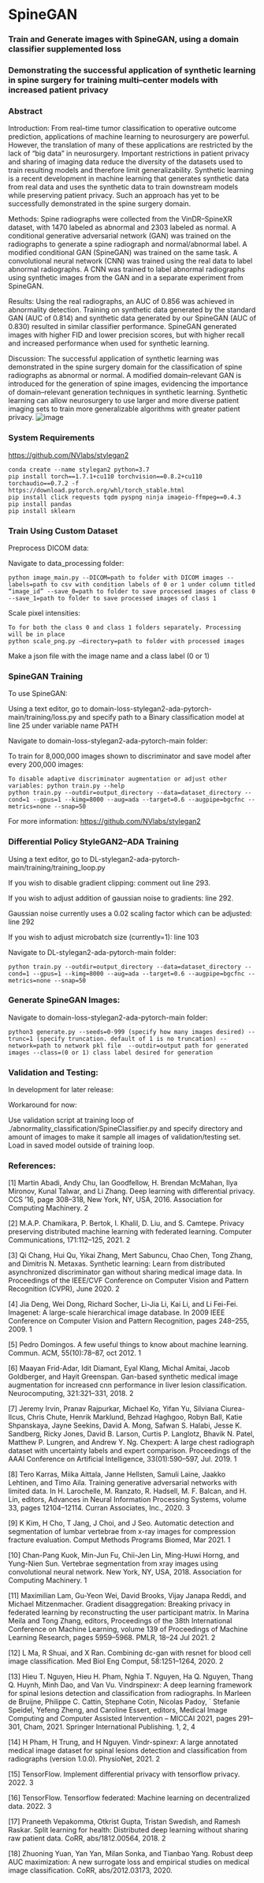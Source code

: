 # SpineGAN

### Train and Generate images with SpineGAN, using a domain classifier supplemented loss

### Demonstrating the successful application of synthetic learning in spine surgery for training multi–center models with increased patient privacy

### Abstract

Introduction: From real–time tumor classification to operative outcome prediction, applications of machine learning to neurosurgery are powerful. However, the translation of many of these applications are restricted by the lack of “big data” in neurosurgery. Important restrictions in patient privacy and sharing of imaging data reduce the diversity of the datasets used to train resulting models and therefore limit generalizability. Synthetic learning is a recent development in machine learning that generates synthetic data from real data and uses the synthetic data to train downstream models while preserving patient privacy. Such an approach has yet to be successfully demonstrated in the spine surgery domain.

Methods: Spine radiographs were collected from the VinDR–SpineXR dataset, with 1470 labeled as abnormal and 2303 labeled as normal. A conditional generative adversarial network (GAN) was trained on the radiographs to generate a spine radiograph and normal/abnormal label. A modified conditional GAN (SpineGAN) was trained on the same task. A convolutional neural network (CNN) was trained using the real data to label abnormal radiographs. A CNN was trained to label abnormal radiographs using synthetic images from the GAN and in a separate experiment from SpineGAN.

Results: Using the real radiographs, an AUC of 0.856 was achieved in abnormality detection. Training on synthetic data generated by the standard GAN (AUC of 0.814) and synthetic data generated by our SpineGAN (AUC of 0.830) resulted in similar classifier performance. SpineGAN generated images with higher FID and lower precision scores, but with higher recall and increased performance when used for synthetic learning.

Discussion: The successful application of synthetic learning was demonstrated in the spine surgery domain for the classification of spine radiographs as abnormal or normal. A modified domain–relevant GAN is introduced for the generation of spine images, evidencing the importance of domain–relevant generation techniques in synthetic learning. Synthetic learning can allow neurosurgery to use larger and more diverse patient imaging sets to train more generalizable algorithms with greater patient privacy.
![image](https://user-images.githubusercontent.com/62685800/230460564-7a4c14b7-d58c-4ffd-bd92-f05a88cc2aa1.png)


### System Requirements

https://github.com/NVlabs/stylegan2

```
conda create --name stylegan2 python=3.7
pip install torch==1.7.1+cu110 torchvision==0.8.2+cu110 torchaudio==0.7.2 -f https://download.pytorch.org/whl/torch_stable.html
pip install click requests tqdm pyspng ninja imageio-ffmpeg==0.4.3
pip install pandas
pip install sklearn
```

### Train Using Custom Dataset

Preprocess DICOM data:

Navigate to data_processing folder:

```
python image_main.py --DICOM=path to folder with DICOM images --labels=path to csv with condition labels of 0 or 1 under column titled “image_id” --save_0=path to folder to save processed images of class 0 --save_1=path to folder to save processed images of class 1
```

Scale pixel intensities:
```
To for both the class 0 and class 1 folders separately. Processing will be in place
python scale_png.py —directory=path to folder with processed images
```

Make a json file with the image name and a class label (0 or 1)

### SpineGAN Training

To use SpineGAN:

Using a text editor, go to domain-loss-stylegan2-ada-pytorch-main/training/loss.py and specify path to a Binary classification model at line 25 under variable name PATH

Navigate to domain-loss-stylegan2-ada-pytorch-main folder:

To train for 8,000,000 images shown to discriminator and save model after every 200,000 images:
```
To disable adaptive discriminator augmentation or adjust other variables: python train.py --help
python train.py --outdir=output_directory --data=dataset_directory --cond=1 --gpus=1 --kimg=8000 --aug=ada --target=0.6 --augpipe=bgcfnc --metrics=none --snap=50
```
For more information: https://github.com/NVlabs/stylegan2

### Differential Policy StyleGAN2–ADA Training 

Using a text editor, go to DL-stylegan2-ada-pytorch-main/training/training_loop.py

If you wish to disable gradient clipping: comment out line 293.

If you wish to adjust addition of gaussian noise to gradients: line 292.

Gaussian noise currently uses a 0.02 scaling factor which can be adjusted: line 292

If you wish to adjust microbatch size (currently=1): line 103

Navigate to DL-stylegan2-ada-pytorch-main folder:
```
python train.py --outdir=output_directory --data=dataset_directory --cond=1 --gpus=1 --kimg=8000 --aug=ada --target=0.6 --augpipe=bgcfnc --metrics=none --snap=50
```
### Generate SpineGAN Images:

Navigate to domain-loss-stylegan2-ada-pytorch-main folder:
```
python3 generate.py --seeds=0-999 (specify how many images desired) --trunc=1 (specify truncation. default of 1 is no truncation) --network=path to network pkl file  --outdir=output path for generated images --class=(0 or 1) class label desired for generation
```
### Validation and Testing:

In development for later release:

Workaround for now:

Use validation script at training loop of ./abnormality_classification/SpineClassifier.py and specify directory and amount of images 	to make it sample all images of validation/testing set. Load in saved model outside of training loop.

### References:

[1] Martin Abadi, Andy Chu, Ian Goodfellow, H. Brendan
McMahan, Ilya Mironov, Kunal Talwar, and Li Zhang. Deep
learning with differential privacy. CCS ’16, page 308–318,
New York, NY, USA, 2016. Association for Computing Machinery. 2

[2] M.A.P. Chamikara, P. Bertok, I. Khalil, D. Liu, and S.
Camtepe. Privacy preserving distributed machine learning with federated learning. Computer Communications,
171:112–125, 2021. 2

[3] Qi Chang, Hui Qu, Yikai Zhang, Mert Sabuncu, Chao Chen,
Tong Zhang, and Dimitris N. Metaxas. Synthetic learning: Learn from distributed asynchronized discriminator gan
without sharing medical image data. In Proceedings of
the IEEE/CVF Conference on Computer Vision and Pattern
Recognition (CVPR), June 2020. 2

[4] Jia Deng, Wei Dong, Richard Socher, Li-Jia Li, Kai Li,
and Li Fei-Fei. Imagenet: A large-scale hierarchical image
database. In 2009 IEEE Conference on Computer Vision and
Pattern Recognition, pages 248–255, 2009. 1

[5] Pedro Domingos. A few useful things to know about machine learning. Commun. ACM, 55(10):78–87, oct 2012. 1

[6] Maayan Frid-Adar, Idit Diamant, Eyal Klang, Michal Amitai, Jacob Goldberger, and Hayit Greenspan. Gan-based synthetic medical image augmentation for increased cnn performance in liver lesion classification. Neurocomputing,
321:321–331, 2018. 2

[7] Jeremy Irvin, Pranav Rajpurkar, Michael Ko, Yifan Yu, Silviana Ciurea-Ilcus, Chris Chute, Henrik Marklund, Behzad
Haghgoo, Robyn Ball, Katie Shpanskaya, Jayne Seekins,
David A. Mong, Safwan S. Halabi, Jesse K. Sandberg, Ricky
Jones, David B. Larson, Curtis P. Langlotz, Bhavik N. Patel,
Matthew P. Lungren, and Andrew Y. Ng. Chexpert: A large
chest radiograph dataset with uncertainty labels and expert
comparison. Proceedings of the AAAI Conference on Artificial Intelligence, 33(01):590–597, Jul. 2019. 1

[8] Tero Karras, Miika Aittala, Janne Hellsten, Samuli Laine,
Jaakko Lehtinen, and Timo Aila. Training generative adversarial networks with limited data. In H. Larochelle, M. Ranzato, R. Hadsell, M. F. Balcan, and H. Lin, editors, Advances
in Neural Information Processing Systems, volume 33, pages
12104–12114. Curran Associates, Inc., 2020. 3

[9] K Kim, H Cho, T Jang, J Choi, and J Seo. Automatic detection and segmentation of lumbar vertebrae from x-ray images for compression fracture evaluation. Comput Methods
Programs Biomed, Mar 2021. 1

[10] Chan-Pang Kuok, Min-Jun Fu, Chii-Jen Lin, Ming-Huwi
Horng, and Yung-Nien Sun. Vertebrae segmentation from xray images using convolutional neural network. New York,
NY, USA, 2018. Association for Computing Machinery. 1

[11] Maximilian Lam, Gu-Yeon Wei, David Brooks, Vijay Janapa
Reddi, and Michael Mitzenmacher. Gradient disaggregation:
Breaking privacy in federated learning by reconstructing the
user participant matrix. In Marina Meila and Tong Zhang,
editors, Proceedings of the 38th International Conference
on Machine Learning, volume 139 of Proceedings of Machine Learning Research, pages 5959–5968. PMLR, 18–24
Jul 2021. 2

[12] L Ma, R Shuai, and X Ran. Combining dc-gan with resnet
for blood cell image classification. Med Biol Eng Comput,
58:1251–1264, 2020. 2

[13] Hieu T. Nguyen, Hieu H. Pham, Nghia T. Nguyen, Ha Q.
Nguyen, Thang Q. Huynh, Minh Dao, and Van Vu. Vindrspinexr: A deep learning framework for spinal lesions detection and classification from radiographs. In Marleen de
Bruijne, Philippe C. Cattin, Stephane Cotin, Nicolas Padoy, ´
Stefanie Speidel, Yefeng Zheng, and Caroline Essert, editors,
Medical Image Computing and Computer Assisted Intervention – MICCAI 2021, pages 291–301, Cham, 2021. Springer
International Publishing. 1, 2, 4

[14] H Pham, H Trung, and H Nguyen. Vindr-spinexr: A large
annotated medical image dataset for spinal lesions detection
and classification from radiographs (version 1.0.0). PhysioNet, 2021. 2

[15] TensorFlow. Implement differential privacy with tensorflow
privacy. 2022. 3

[16] TensorFlow. Tensorflow federated: Machine learning on decentralized data. 2022. 3

[17] Praneeth Vepakomma, Otkrist Gupta, Tristan Swedish, and
Ramesh Raskar. Split learning for health: Distributed
deep learning without sharing raw patient data. CoRR,
abs/1812.00564, 2018. 2

[18] Zhuoning Yuan, Yan Yan, Milan Sonka, and Tianbao Yang.
Robust deep AUC maximization: A new surrogate loss and
empirical studies on medical image classification. CoRR,
abs/2012.03173, 2020.
